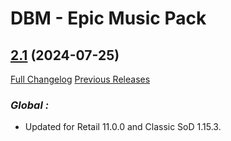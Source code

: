 # DBM - Epic Music Pack

## [2.1](https://github.com/ZelionGG/DBM-EpicMusicPack/tree/v2.1) (2024-07-25)

[Full Changelog](https://github.com/ZelionGG/DBM-EpicMusicPack/compare/v2.0...v2.1) [Previous Releases](https://github.com/ZelionGG/DBM-EpicMusicPack/releases)

### _Global :_

- Updated for Retail 11.0.0 and Classic SoD 1.15.3.